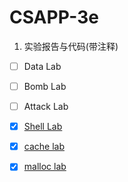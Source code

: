 # CSAPP-3e
1. 实验报告与代码(带注释)
- [ ] Data Lab
- [ ] Bomb Lab
- [ ] Attack Lab
- [x] [Shell Lab](https://husy1994.github.io/2018/07/25/shell-lab%E5%AE%9E%E9%AA%8C%E6%8A%A5%E5%91%8A/)
- [x] [cache lab](https://husy1994.github.io/2018/07/22/cache-lab%E5%AE%9E%E9%AA%8C%E6%8A%A5%E5%91%8A/)
- [x] [malloc lab](https://husy1994.github.io/2018/07/22/malloc-lab%E5%AE%9E%E9%AA%8C%E6%8A%A5%E5%91%8A/)

